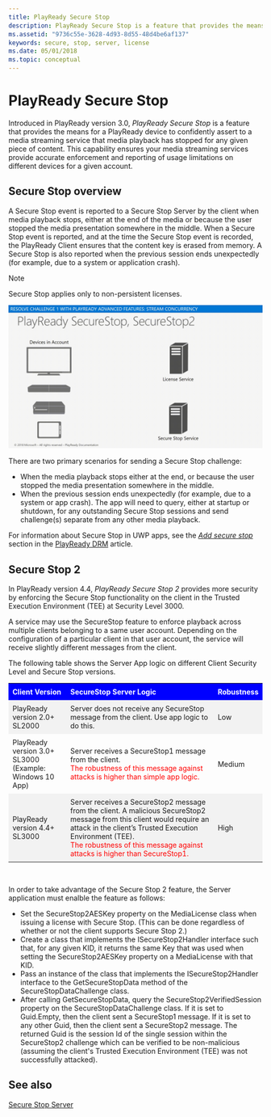```yaml
---
title: PlayReady Secure Stop
description: PlayReady Secure Stop is a feature that provides the means for a PlayReady device to confidently assert to a media streaming service that media playback has stopped for any given piece of content.
ms.assetid: "9736c55e-3628-4d93-8d55-48d4be6af137"
keywords: secure, stop, server, license
ms.date: 05/01/2018
ms.topic: conceptual
---
```



# PlayReady Secure Stop


Introduced in PlayReady version 3.0, *PlayReady Secure Stop* is a feature that provides the means for a PlayReady device to confidently assert to a media streaming service that media playback has stopped for any given piece of content. This capability ensures your media streaming services provide accurate enforcement and reporting of usage limitations on different devices for a given account.

## Secure Stop overview

A Secure Stop event is reported to a Secure Stop Server by the client when media playback stops, either at the end of the media or because the user stopped the media presentation somewhere in the middle. When a Secure Stop event is reported, and at the time the Secure Stop event is recorded, the PlayReady Client ensures that the content key is erased from memory. A Secure Stop is also reported when the previous session ends unexpectedly (for example, due to a system or application crash).

> [!NOTE]
> Secure Stop applies only to non-persistent licenses.

![](../images/secure_stop.gif)

There are two primary scenarios for sending a Secure Stop challenge:

   *  When the media playback stops either at the end, or because the user stopped the media presentation somewhere in the middle.
   *  When the previous session ends unexpectedly (for example, due to a system or app crash). The app will need to query, either at startup or shutdown, for any outstanding Secure Stop sessions and send challenge(s) separate from any other media playback.

For information about Secure Stop in UWP apps, see the *[Add secure stop](https://docs.microsoft.com/en-us/windows/uwp/audio-video-camera/playready-Client-sdk#add-secure-stop)* section in the [PlayReady DRM](https://docs.microsoft.com/en-us/windows/uwp/audio-video-camera/playready-client-sdk) article.

## Secure Stop 2

In PlayReady version 4.4, *PlayReady Secure Stop 2* provides more security by enforcing the Secure Stop functionality on the client in the Trusted Execution Environment (TEE) at Security Level 3000.

A service may use the SecureStop feature to enforce playback across multiple clients belonging to a same user account. Depending on the configuration of a particular client in that user account, the service will receive slightly different messages from the client.

The following table shows the Server App logic on different Client Security Level and Secure Stop versions.

<style>
table {
    border: none;
    width: 100%;
}

th, td {
    text-align: left;
    padding: 8px;
}

tr:nth-child(even){background-color: #f2f2f2}

th {
    background-color: #0000FF;
    color: white;
}
</style>

<table>
  <tr>
    <th>Client Version</th>
    <th>SecureStop Server Logic</th>
    <th>Robustness</th>
  </tr>
  <tr>
    <td>PlayReady version 2.0+<br>SL2000</td>
    <td>Server does not receive any SecureStop message from the client. Use app logic to do this.</td>
    <td>Low</td>
  </tr>
  <tr>
    <td>PlayReady version 3.0+ <br>SL3000 (Example: Windows 10 App)</td>
    <td>Server receives a SecureStop1 message from the client. <br><span style="color:red">The robustness of this message against attacks is higher than simple app logic.</span></td>
    <td>Medium</td>
  </tr>
  <tr>
    <td>PlayReady version 4.4+ <br>SL3000</td>
    <td>Server receives a SecureStop2 message from the client. A malicious SecureStop2 message from this client would require an attack in the client’s Trusted Execution Environment (TEE). <br><span style="color:red">The robustness of this message against attacks is higher than SecureStop1.</span></td>
    <td>High</td>
  </tr>
</table>

<br>

In order to take advantage of the Secure Stop 2 feature, the Server application must enalble the feature as follows:

   *  Set the SecureStop2AESKey property on the MediaLicense class when issuing a license with Secure Stop. (This can be done regardless of whether or not the client supports Secure Stop 2.)
   *  Create a class that implements the ISecureStop2Handler interface such that, for any given KID, it returns the same Key that was used when setting the SecureStop2AESKey property on a MediaLicense with that KID.
   *  Pass an instance of the class that implements the ISecureStop2Handler interface to the GetSecureStopData method of the SecureStopDataChallenge class.
   *  After calling GetSecureStopData, query the SecureStop2VerifiedSession property on the SecureStopDataChallenge class. If it is set to Guid.Empty, then the client sent a SecureStop1 message. If it is set to any other Guid, then the client sent a SecureStop2 message. The returned Guid is the session Id of the single session within the SecureStop2 challenge which can be verified to be non-malicious (assuming the client's Trusted Execution Environment (TEE) was not successfully attacked).

## See also

[Secure Stop Server](https://docs.microsoft.com/en-us/playready/overview/secure-stop-server)
